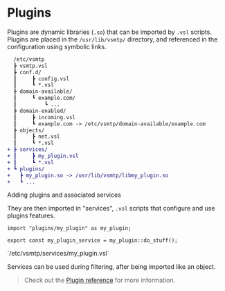 # Plugins

Plugins are dynamic libraries (`.so`) that can be imported by `.vsl` scripts.
Plugins are placed in the `/usr/lib/vsmtp/` directory, and referenced in the configuration using symbolic links.

```diff
  /etc/vsmtp
  ┣ vsmtp.vsl
  ┣ conf.d/
  ┃     ┣ config.vsl
  ┃     ┗ *.vsl
  ┣ domain-available/
  ┃     ┗ example.com/
  ┃         ┗ ...
  ┣ domain-enabled/
  ┃     ┣ incoming.vsl
  ┃     ┗ example.com -> /etc/vsmtp/domain-available/example.com
  ┣ objects/
  ┃     ┣ net.vsl
  ┃     ┗ *.vsl
+ ┣ services/
+ ┃     ┣ my_plugin.vsl
+ ┃     ┗ *.vsl
+ ┗ plugins/
+   ┣ my_plugin.so -> /usr/lib/vsmtp/libmy_plugin.so
+   ┗ ... 
```
<p class="ann"> Adding plugins and associated services </p>

They are then imported in "services", `.vsl` scripts that configure and use plugins features.

```rust,ignore
import "plugins/my_plugin" as my_plugin;

export const my_plugin_service = my_plugin::do_stuff();
```
<p class="ann"> `/etc/vsmtp/services/my_plugin.vsl` </p>

Services can be used during filtering, after being imported like an object.

> Check out the [Plugin reference](../../ref/plugins.md) for more information.